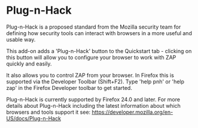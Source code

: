 # Plug-n-Hack #

Plug-n-Hack is a proposed standard from the Mozilla security team for defining how security tools can interact with browsers in a more useful and usable way.

This add-on adds a 'Plug-n-Hack' button to the Quickstart tab - clicking on this button will allow you to configure your browser to work with ZAP quickly and easily.

It also allows you to control ZAP from your browser. In Firefox this is supported via the Developer Toolbar (Shift+F2).
Type 'help pnh' or 'help zap' in the Firefox Developer toolbar to get started.

Plug-n-Hack is currently supported by Firefox 24.0 and later.
For more details about Plug-n-Hack including the latest information about which browsers and tools support it see: https://developer.mozilla.org/en-US/docs/Plug-n-Hack